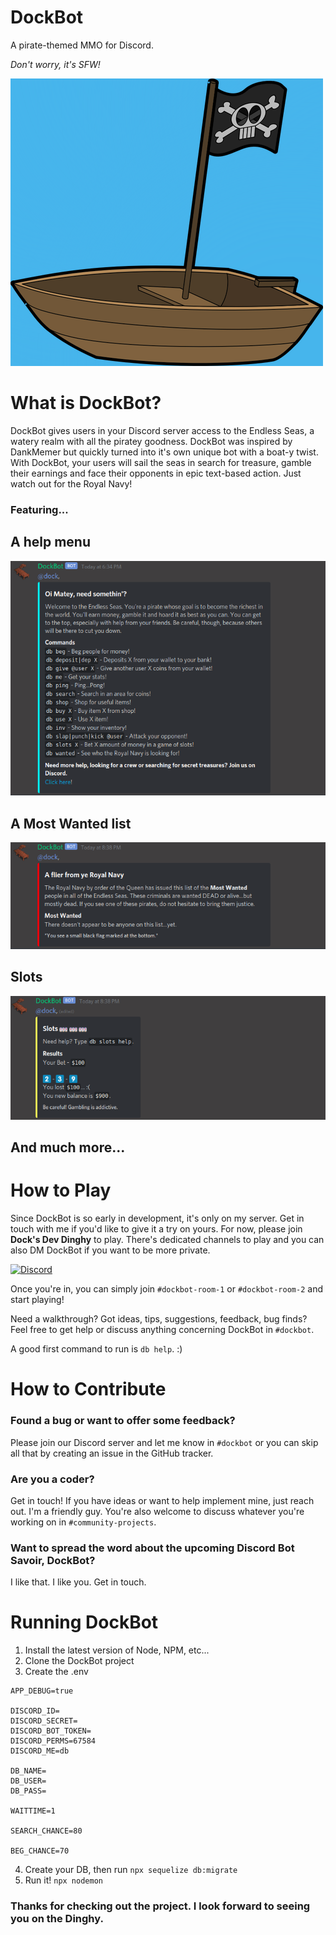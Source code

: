 DockBot
===

A pirate-themed MMO for Discord.

*Don't worry, it's SFW!*

![DockBot Logo](./img/logo.png)

# What is DockBot?
DockBot gives users in your Discord server access to the Endless Seas, a watery realm with all the piratey goodness. DockBot was inspired by DankMemer but quickly turned into it's own unique bot with a boat-y twist. With DockBot, your users will sail the seas in search for treasure, gamble their earnings and face their opponents in epic text-based action. Just watch out for the Royal Navy!

### Featuring...

## A help menu
![db help](./img/one.png)

## A Most Wanted list
![db wanted](./img/two.png)

## Slots
![db slots help](./img/three.png)

## And much more...

# How to Play
Since DockBot is so early in development, it's only on my server. Get in touch with me if you'd like to give it a try on yours. For now, please join **Dock's Dev Dinghy** to play. There's dedicated channels to play and you can also DM DockBot if you want to be more private.

[![Discord](https://discordapp.com/api/guilds/758505606339625012/widget.png?style=banner1)](https://discord.gg/4TVQez4)

Once you're in, you can simply join `#dockbot-room-1` or `#dockbot-room-2` and start playing!

Need a walkthrough? Got ideas, tips, suggestions, feedback, bug finds? Feel free to get help or discuss anything concerning DockBot in `#dockbot`.

A good first command to run is `db help`. :)

# How to Contribute

### Found a bug or want to offer some feedback?

Please join our Discord server and let me know in `#dockbot` or you can skip all that by creating an issue in the GitHub tracker.

### Are you a coder?

Get in touch! If you have ideas or want to help implement mine, just reach out. I'm a friendly guy. You're also welcome to discuss whatever you're working on in `#community-projects`.

### Want to spread the word about the upcoming Discord Bot Savoir, DockBot?

I like that. I like you. Get in touch.

# Running DockBot

1. Install the latest version of Node, NPM, etc...
2. Clone the DockBot project
3. Create the .env

```
APP_DEBUG=true

DISCORD_ID=
DISCORD_SECRET=
DISCORD_BOT_TOKEN=
DISCORD_PERMS=67584
DISCORD_ME=db

DB_NAME=
DB_USER=
DB_PASS=

WAITTIME=1

SEARCH_CHANCE=80

BEG_CHANCE=70

```

4. Create your DB, then run `npx sequelize db:migrate`
5. Run it! `npx nodemon`


### Thanks for checking out the project. I look forward to seeing you on the Dinghy.

